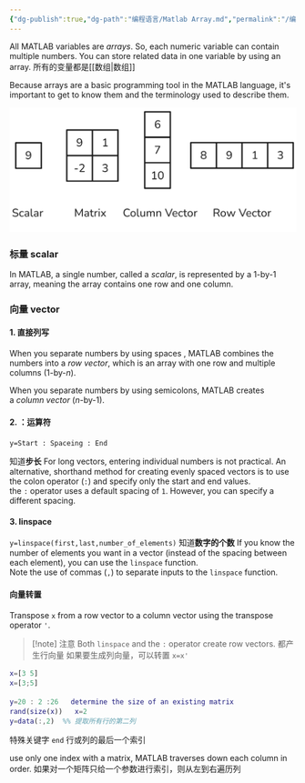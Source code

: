 ```yaml
---
{"dg-publish":true,"dg-path":"编程语言/Matlab Array.md","permalink":"/编程语言/Matlab Array/","dgPassFrontmatter":true,"noteIcon":"","created":"2025-08-02T10:36:28.413+08:00","updated":"2025-08-03T10:59:25.717+08:00"}
---
```



All MATLAB variables are _arrays_. So, each numeric variable can contain multiple numbers. You can store related data in one variable by using an array.      所有的变量都是[[数组\|数组]]

Because arrays are a basic programming tool in the MATLAB language, it's important to get to know them and the terminology used to describe them.

![Functional files/Photo Resources/Pasted image 20250718005356.png](../img/user/Functional%20files/Photo%20Resources/Pasted%20image%2020250718005356.png)
### 标量  scalar 
In MATLAB, a single number, called a _scalar_, is represented by a 1-by-1 array, meaning the array contains one row and one column.

### 向量 vector
#### 1. 直接列写
When you separate numbers by using spaces , MATLAB combines the numbers into a _row vector_, which is an array with one row and multiple columns (1-by-_n_). 

When you separate numbers by using semicolons, MATLAB creates a _column vector_ (_n_-by-1).

#### 2. ：运算符
`y=Start : Spaceing : End`

知道**步长**
For long vectors, entering individual numbers is not practical. An alternative, shorthand method for creating evenly spaced vectors is to use the colon operator (`:`) and specify only the start and end values.
the `:` operator uses a default spacing of `1`. However, you can specify a different spacing.
#### 3. linspace
`y=linspace(first,last,number_of_elements)`
知道**数字的个数**
If you know the number of elements you want in a vector (instead of the spacing between each element), you can use the  `linspace`     function.  
Note the use of commas (`,`) to separate inputs to the `linspace` function.

#### 向量转置
Transpose `x` from a row vector to a column vector using the transpose operator `'`.   

>[!note] 注意
>Both `linspace` and the `:` operator create row vectors. 都产生行向量
>如果要生成列向量，可以转置  `x=x'`
>


```MATLAB
x=[3 5]  
x=[3;5]

y=20 : 2 :26   determine the size of an existing matrix
rand(size(x))   x=2
y=data(:,2)  %% 提取所有行的第二列


```

特殊关键字 `end`   行或列的最后一个索引

use only one index with a matrix, MATLAB traverses down each column in order.  如果对一个矩阵只给一个参数进行索引，则从左到右遍历列

